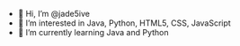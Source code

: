 - 👋 Hi, I’m @jade5ive
- 👀 I’m interested in Java, Python, HTML5, CSS, JavaScript
- 🌱 I’m currently learning Java and Python

<!---
jade5ive/jade5ive is a ✨ special ✨ repository because its `README.md` (this file) appears on your GitHub profile.
You can click the Preview link to take a look at your changes.
--->

